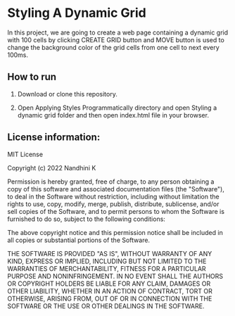 # Styling A Dynamic Grid

In this project, we are going to create a web page containing a dynamic grid with 100 cells by clicking CREATE GRID button and MOVE button is used to change the background color of the grid cells from one cell to next every 100ms.

## How to run

1. Download or clone this repository.

2. Open Applying Styles Programmatically directory and open Styling a dynamic grid folder and then open index.html file in your browser.

## License information:

MIT License

Copyright (c) 2022 Nandhini K

Permission is hereby granted, free of charge, to any person obtaining a copy
of this software and associated documentation files (the "Software"), to deal
in the Software without restriction, including without limitation the rights
to use, copy, modify, merge, publish, distribute, sublicense, and/or sell
copies of the Software, and to permit persons to whom the Software is
furnished to do so, subject to the following conditions:

The above copyright notice and this permission notice shall be included in all
copies or substantial portions of the Software.

THE SOFTWARE IS PROVIDED "AS IS", WITHOUT WARRANTY OF ANY KIND, EXPRESS OR
IMPLIED, INCLUDING BUT NOT LIMITED TO THE WARRANTIES OF MERCHANTABILITY,
FITNESS FOR A PARTICULAR PURPOSE AND NONINFRINGEMENT. IN NO EVENT SHALL THE
AUTHORS OR COPYRIGHT HOLDERS BE LIABLE FOR ANY CLAIM, DAMAGES OR OTHER
LIABILITY, WHETHER IN AN ACTION OF CONTRACT, TORT OR OTHERWISE, ARISING FROM,
OUT OF OR IN CONNECTION WITH THE SOFTWARE OR THE USE OR OTHER DEALINGS IN THE
SOFTWARE.
